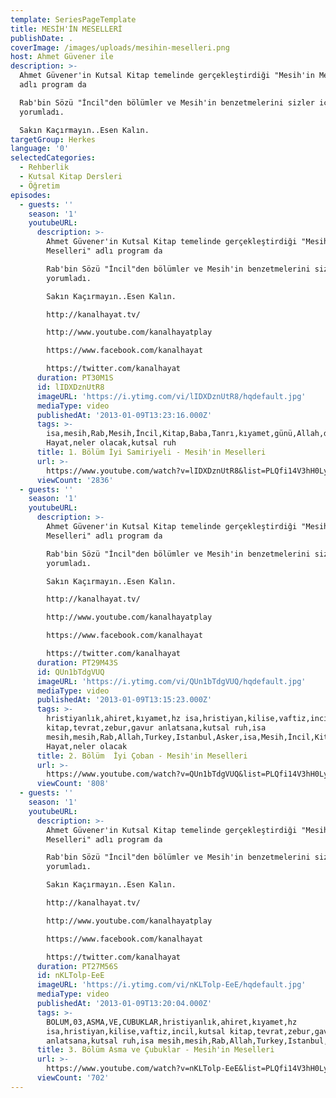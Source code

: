 ```yaml
---
template: SeriesPageTemplate
title: MESİH'İN MESELLERİ
publishDate: .
coverImage: /images/uploads/mesihin-meselleri.png
host: Ahmet Güvener ile
description: >-
  Ahmet Güvener'in Kutsal Kitap temelinde gerçekleştirdiği "Mesih'in Meselleri"
  adlı program da 

  Rab'bin Sözü "İncil"den bölümler ve Mesih'in benzetmelerini sizler için
  yorumladı.

  Sakın Kaçırmayın..Esen Kalın.
targetGroup: Herkes
language: '0'
selectedCategories:
  - Rehberlik
  - Kutsal Kitap Dersleri
  - Öğretim
episodes:
  - guests: ''
    season: '1'
    youtubeURL:
      description: >-
        Ahmet Güvener'in Kutsal Kitap temelinde gerçekleştirdiği "Mesih'in
        Meselleri" adlı program da 

        Rab'bin Sözü "İncil"den bölümler ve Mesih'in benzetmelerini sizler için
        yorumladı.

        Sakın Kaçırmayın..Esen Kalın.

        http://kanalhayat.tv/

        http://www.youtube.com/kanalhayatplay

        https://www.facebook.com/kanalhayat

        https://twitter.com/kanalhayat
      duration: PT30M1S
      id: lIDXDznUtR8
      imageURL: 'https://i.ytimg.com/vi/lIDXDznUtR8/hqdefault.jpg'
      mediaType: video
      publishedAt: '2013-01-09T13:23:16.000Z'
      tags: >-
        isa,mesih,Rab,Mesih,İncil,Kitap,Baba,Tanrı,kıyamet,günü,Allah,depresyon,şifa,bereket,Özgürlük,Hastalık,Bunalım,Esenlik,Rahatlık,Mucize,Hristiyanlık,İman,Hz.,İsa,peygamber,İlah,Ruhsal,Protestan,Türk,Hristiyan,Kıyamet,İntihar,Cennet,Cehennem,din,lanet,Cin,Pastör,Kilise,Ahiret,yargı,Kanal
        Hayat,neler olacak,kutsal ruh
      title: 1. Bölüm İyi Samiriyeli - Mesih'in Meselleri
      url: >-
        https://www.youtube.com/watch?v=lIDXDznUtR8&list=PLQfi14V3hH0LykV0CcEwxSP2PiPuGrlKS&index=1
      viewCount: '2836'
  - guests: ''
    season: '1'
    youtubeURL:
      description: >-
        Ahmet Güvener'in Kutsal Kitap temelinde gerçekleştirdiği "Mesih'in
        Meselleri" adlı program da 

        Rab'bin Sözü "İncil"den bölümler ve Mesih'in benzetmelerini sizler için
        yorumladı.

        Sakın Kaçırmayın..Esen Kalın.

        http://kanalhayat.tv/

        http://www.youtube.com/kanalhayatplay

        https://www.facebook.com/kanalhayat

        https://twitter.com/kanalhayat
      duration: PT29M43S
      id: QUn1bTdgVUQ
      imageURL: 'https://i.ytimg.com/vi/QUn1bTdgVUQ/hqdefault.jpg'
      mediaType: video
      publishedAt: '2013-01-09T13:15:23.000Z'
      tags: >-
        hristiyanlık,ahiret,kıyamet,hz isa,hristiyan,kilise,vaftiz,incil,kutsal
        kitap,tevrat,zebur,gavur anlatsana,kutsal ruh,isa
        mesih,mesih,Rab,Allah,Turkey,Istanbul,Asker,isa,Mesih,İncil,Kitap,Baba,Tanrı,günü,depresyon,şifa,bereket,Özgürlük,Hastalık,Bunalım,Esenlik,Rahatlık,Mucize,Hristiyanlık,İman,Hz.,İsa,peygamber,İlah,Ruhsal,Protestan,Türk,Hristiyan,Kıyamet,İntihar,Cennet,Cehennem,din,lanet,Cin,Pastör,Kilise,Ahiret,yargı,Kanal
        Hayat,neler olacak
      title: 2. Bölüm  İyi Çoban - Mesih'in Meselleri
      url: >-
        https://www.youtube.com/watch?v=QUn1bTdgVUQ&list=PLQfi14V3hH0LykV0CcEwxSP2PiPuGrlKS&index=3&t=0s
      viewCount: '808'
  - guests: ''
    season: '1'
    youtubeURL:
      description: >-
        Ahmet Güvener'in Kutsal Kitap temelinde gerçekleştirdiği "Mesih'in
        Meselleri" adlı program da 

        Rab'bin Sözü "İncil"den bölümler ve Mesih'in benzetmelerini sizler için
        yorumladı.

        Sakın Kaçırmayın..Esen Kalın.

        http://kanalhayat.tv/

        http://www.youtube.com/kanalhayatplay

        https://www.facebook.com/kanalhayat

        https://twitter.com/kanalhayat
      duration: PT27M56S
      id: nKLTolp-EeE
      imageURL: 'https://i.ytimg.com/vi/nKLTolp-EeE/hqdefault.jpg'
      mediaType: video
      publishedAt: '2013-01-09T13:20:04.000Z'
      tags: >-
        BOLUM,03,ASMA,VE,CUBUKLAR,hristiyanlık,ahiret,kıyamet,hz
        isa,hristiyan,kilise,vaftiz,incil,kutsal kitap,tevrat,zebur,gavur
        anlatsana,kutsal ruh,isa mesih,mesih,Rab,Allah,Turkey,Istanbul,Asker
      title: 3. Bölüm Asma ve Çubuklar - Mesih'in Meselleri
      url: >-
        https://www.youtube.com/watch?v=nKLTolp-EeE&list=PLQfi14V3hH0LykV0CcEwxSP2PiPuGrlKS&index=4&t=0s
      viewCount: '702'
---
```


